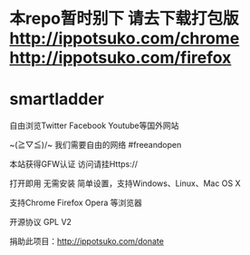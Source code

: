 






本repo暂时别下   请去下载打包版 http://ippotsuko.com/chrome   http://ippotsuko.com/firefox
===================

















smartladder
===========

自由浏览Twitter Facebook Youtube等国外网站

~\(≧▽≦)/~ 我们需要自由的网络 #freeandopen 

本站获得GFW认证 访问请挂Https://



打开即用 无需安装 简单设置，支持Windows、Linux、Mac OS X

支持Chrome Firefox Opera 等浏览器

开源协议  GPL V2


捐助此项目：http://ippotsuko.com/donate

